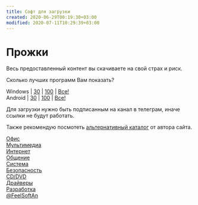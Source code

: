 ```yaml
---
title: Софт для загрузки
created: 2020-06-29T00:19:30+03:00
modified: 2020-07-11T10:29:39+03:00
---
```


# Прожки  
Весь предоставленный контент вы скачиваете на свой страх и риск.  

Сколько лучших программ Вам показать?  

Windows | [30](soft30.md) | [100](win100.md) | [Все!](https://t.me/feelsoft)  
Android | [30](#a30) | [100](#a100) | [Все!](#all)  


Для загрузки нужно быть подписанным на канал в телеграм, иначе ссылки не будут работать.  

Также рекомендую посмотеть [альтернативный каталог](https://t.me/feelsoft) от автора сайта.  

[Офис](https://t.me/joinchat/AAAAAFHUthjco1aL8s6xGw)  
[Мультимедиа](https://t.me/joinchat/AAAAAE9c0F6m9wLX2V-RrQ)  
[Интернет](https://t.me/joinchat/AAAAAE2IYcNIAvKBaCN5HA)  
[Общение](https://t.me/joinchat/AAAAAFe6-vYjcd_85zXW3A)  
[Система](https://t.me/joinchat/AAAAAFQXTU0pDabIGNXCIA)  
[Безопасность](https://t.me/joinchat/AAAAAFaCsJCHsnFDm9EPPg)  
[CD/DVD](https://t.me/joinchat/AAAAAFiM3xLqsjsYBFNWSQ)  
[Драйверы](https://t.me/joinchat/AAAAAFL3QA8fhgJ6cLwnmQ)  
[Разработка](https://t.me/joinchat/AAAAAFPYSVVsf6RTBjHNQQ)  
[@FeelSoftAn](https://t.me/FeelSoftAn)